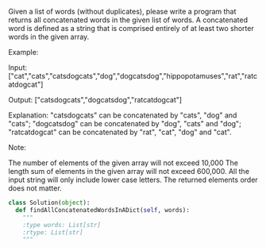 Given a list of words (without duplicates), please write a program that returns all concatenated words in the given list of words.
A concatenated word is defined as a string that is comprised entirely of at least two shorter words in the given array.

Example:

Input: ["cat","cats","catsdogcats","dog","dogcatsdog","hippopotamuses","rat","ratcatdogcat"]

Output: ["catsdogcats","dogcatsdog","ratcatdogcat"]

Explanation: "catsdogcats" can be concatenated by "cats", "dog" and "cats";  "dogcatsdog" can be concatenated by "dog", "cats" and "dog"; "ratcatdogcat" can be concatenated by "rat", "cat", "dog" and "cat".



Note:

The number of elements of the given array will not exceed 10,000 
The length sum of elements in the given array will not exceed 600,000. 
All the input string will only include lower case letters.
The returned elements order does not matter. 




```python
class Solution(object):
  def findAllConcatenatedWordsInADict(self, words):
    """
    :type words: List[str]
    :rtype: List[str]
    """
```
